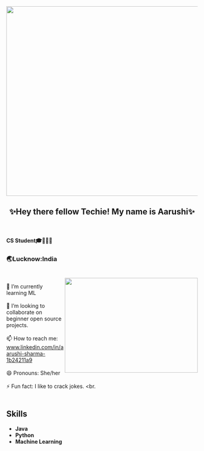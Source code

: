 <img src="https://user-images.githubusercontent.com/92772439/194028203-81bfc30c-fb50-4c16-badb-264256598af8.gif" height=500 width=3000/>

<h2><center>✨Hey there fellow Techie! My name is Aarushi✨</center></h2>
<br>
<h4>CS Student🎓👩🏾‍🎓</h4>
<h3>🌏Lucknow:India</h3>
<br>                                           
<img src="https://user-images.githubusercontent.com/92772439/194034977-5211d858-9b01-48d1-9f34-3d010f42ea1b.gif" align="right" width=350 height=250/>

 🌱 I’m currently learning ML 
<br>                                                                                                    
 👯 I’m looking to collaborate on beginner open source projects.
<br>
<br>
📫 How to reach me: www.linkedin.com/in/aarushi-sharma-1b24211a9
<br>
<br>
 😄 Pronouns: She/her
<br>
<br>
⚡ Fun fact: I like to crack jokes.
<br.
<br>
<br>
<h2><italic>Skills</italic></h2>

- **Java** 
- **Python**
- **Machine Learning**

